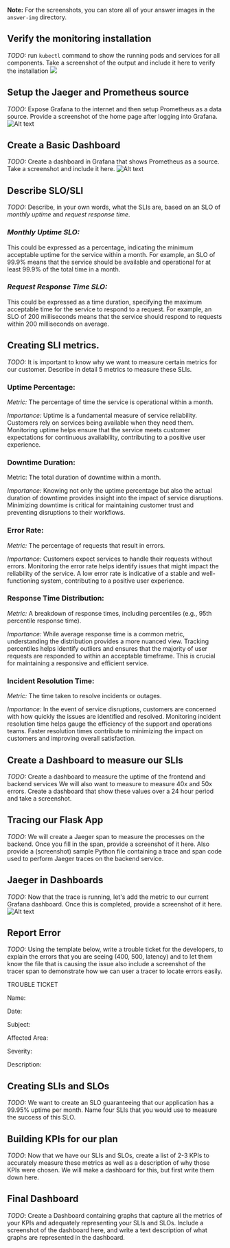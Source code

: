 **Note:** For the screenshots, you can store all of your answer images in the `answer-img` directory.

## Verify the monitoring installation

*TODO:* run `kubectl` command to show the running pods and services for all components. Take a screenshot of the output and include it here to verify the installation
![](answer-img/01-get-pods.png)

## Setup the Jaeger and Prometheus source
*TODO:* Expose Grafana to the internet and then setup Prometheus as a data source. Provide a screenshot of the home page after logging into Grafana.
![Alt text](answer-img/02-grafana-login.png)

## Create a Basic Dashboard
*TODO:* Create a dashboard in Grafana that shows Prometheus as a source. Take a screenshot and include it here.
![Alt text](answer-img/05-basic-dashboard.png)

## Describe SLO/SLI
*TODO:* Describe, in your own words, what the SLIs are, based on an SLO of *monthly uptime* and *request response time*.

### *Monthly Uptime SLO:* 
This could be expressed as a percentage, indicating the minimum acceptable uptime for the service within a month. For example, an SLO of 99.9% means that the service should be available and operational for at least 99.9% of the total time in a month.

### *Request Response Time SLO:* 
This could be expressed as a time duration, specifying the maximum acceptable time for the service to respond to a request. For example, an SLO of 200 milliseconds means that the service should respond to requests within 200 milliseconds on average.


## Creating SLI metrics.
*TODO:* It is important to know why we want to measure certain metrics for our customer. Describe in detail 5 metrics to measure these SLIs. 

### Uptime Percentage:
*Metric:* The percentage of time the service is operational within a month.

*Importance:* Uptime is a fundamental measure of service reliability. Customers rely on services being available when they need them. Monitoring uptime helps ensure that the service meets customer expectations for continuous availability, contributing to a positive user experience.

### Downtime Duration:
Metric: The total duration of downtime within a month.

*Importance:* Knowing not only the uptime percentage but also the actual duration of downtime provides insight into the impact of service disruptions. Minimizing downtime is critical for maintaining customer trust and preventing disruptions to their workflows.

### Error Rate:

*Metric:* The percentage of requests that result in errors.

*Importance:* Customers expect services to handle their requests without errors. Monitoring the error rate helps identify issues that might impact the reliability of the service. A low error rate is indicative of a stable and well-functioning system, contributing to a positive user experience.

### Response Time Distribution:

*Metric:* A breakdown of response times, including percentiles (e.g., 95th percentile response time).

*Importance:* While average response time is a common metric, understanding the distribution provides a more nuanced view. Tracking percentiles helps identify outliers and ensures that the majority of user requests are responded to within an acceptable timeframe. This is crucial for maintaining a responsive and efficient service.

### Incident Resolution Time:

*Metric:* The time taken to resolve incidents or outages.

*Importance:* In the event of service disruptions, customers are concerned with how quickly the issues are identified and resolved. Monitoring incident resolution time helps gauge the efficiency of the support and operations teams. Faster resolution times contribute to minimizing the impact on customers and improving overall satisfaction.


## Create a Dashboard to measure our SLIs
*TODO:* Create a dashboard to measure the uptime of the frontend and backend services We will also want to measure to measure 40x and 50x errors. Create a dashboard that show these values over a 24 hour period and take a screenshot.

## Tracing our Flask App
*TODO:*  We will create a Jaeger span to measure the processes on the backend. Once you fill in the span, provide a screenshot of it here. Also provide a (screenshot) sample Python file containing a trace and span code used to perform Jaeger traces on the backend service.


## Jaeger in Dashboards
*TODO:* Now that the trace is running, let's add the metric to our current Grafana dashboard. Once this is completed, provide a screenshot of it here.
![Alt text](answer-img/jaeger-dashboard.png)

## Report Error
*TODO:* Using the template below, write a trouble ticket for the developers, to explain the errors that you are seeing (400, 500, latency) and to let them know the file that is causing the issue also include a screenshot of the tracer span to demonstrate how we can user a tracer to locate errors easily.

TROUBLE TICKET

Name:

Date:

Subject:

Affected Area:

Severity:

Description:


## Creating SLIs and SLOs
*TODO:* We want to create an SLO guaranteeing that our application has a 99.95% uptime per month. Name four SLIs that you would use to measure the success of this SLO.

## Building KPIs for our plan
*TODO*: Now that we have our SLIs and SLOs, create a list of 2-3 KPIs to accurately measure these metrics as well as a description of why those KPIs were chosen. We will make a dashboard for this, but first write them down here.

## Final Dashboard
*TODO*: Create a Dashboard containing graphs that capture all the metrics of your KPIs and adequately representing your SLIs and SLOs. Include a screenshot of the dashboard here, and write a text description of what graphs are represented in the dashboard.  
